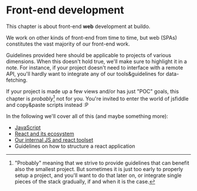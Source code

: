 # Front-end development

This chapter is about front-end **web** development at buildo.

We work on other kinds of front-end from time to time, but web (SPAs) constitutes the vast majority of our front-end work.

Guidelines provided here should be applicable to projects of various dimensions. When this doesn't hold true, we'll make sure to highlight it in a note. For instance, if your project doesn't need to interface with a remote API, you'll hardly want to integrate any of our tools&guidelines for data-fetching.

If your project is made up a few views and/or has just "POC" goals, this chapter is *probably*[^1] not for you. You're invited to enter the world of jsfiddle and copy&paste scripts instead :P

In the following we'll cover all of this (and maybe something more):
 - [JavaScript](./1.javascript_at_buildo.md)
 - [React and its ecosystem](./2.react.md)
 - [Our internal JS and react toolset](./3.first-party_js_libraries.md)
 - Guidelines on how to structure a react application


[^1]: "Probably" meaning that we strive to provide guidelines that can benefit also the smallest project. But sometimes it is just too early to properly setup a project, and you'll want to do that later on, or integrate single pieces of the stack gradually, if and when it is the case.